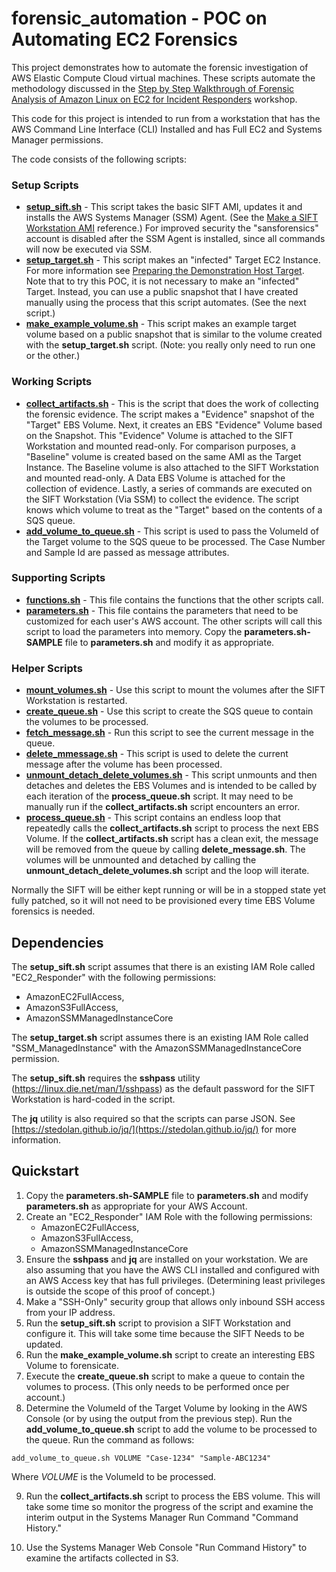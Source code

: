 # forensic_automation - POC on Automating EC2 Forensics
This project demonstrates how to automate the forensic investigation of AWS Elastic
Compute Cloud virtual machines. These scripts automate the methodology discussed in the [Step by Step Walkthrough of Forensic Analysis of Amazon Linux on EC2 for Incident Responders](https://forensicate.cloud/ws1/) workshop.

This code for this project is intended to run from a workstation that has the AWS Command Line Interface (CLI) Installed and has Full EC2 and Systems Manager permissions.

The code consists of the following scripts:
### Setup Scripts
* **[setup_sift.sh](setup_sift.sh)** - This script takes the basic SIFT AMI, updates it and installs the AWS Systems Manager (SSM) Agent. (See the [Make a SIFT Workstation AMI](https://forensicate.cloud/aws/sift-ami) reference.) For improved security the "sansforensics" account is disabled after the SSM Agent is installed, since all commands will now be executed via SSM.
* **[setup_target.sh](setup_target.sh)** - This script makes an "infected" Target EC2 Instance. For more information see [Preparing the Demonstration Host Target](https://forensicate.cloud/ws1/Lab1-Preparing_the_Demonstration_Host_Target). Note that to try this POC, it is not necessary to make an "infected" Target. Instead, you can use a public snapshot that I have created manually using the process that this script automates. (See the next script.)
* **[make_example_volume.sh](make_example_volume.sh)** - This script makes an example target volume based on a public snapshot that is similar to the volume created with the **setup_target.sh** script. (Note: you really only need to run one or the other.)

### Working Scripts
* **[collect_artifacts.sh](collect_artifacts.sh)** - This is the script that does the work of collecting the forensic evidence. The script makes a "Evidence" snapshot of the "Target" EBS Volume. Next, it creates an EBS "Evidence" Volume based on the Snapshot. This "Evidence" Volume is attached to the SIFT Workstation and mounted read-only. For comparison purposes, a "Baseline" volume is created based on the same AMI as the Target Instance. The Baseline volume is also attached to the SIFT Workstation and mounted read-only. A Data EBS Volume is attached for the collection of evidence. Lastly, a series of commands are executed on the SIFT Workstation (Via SSM) to collect the evidence. The script knows which volume to treat as the "Target" based on the contents of a SQS queue.
* **[add_volume_to_queue.sh](add_volume_to_queue.sh)** - This script is used to pass the VolumeId of the Target volume to the SQS queue to be processed. The Case Number and Sample Id are passed as message attributes.

### Supporting Scripts
* **[functions.sh](functions.sh)** - This file contains the functions that the other scripts call.
* **[parameters.sh](parameters.sh)** - This file contains the parameters that need to be customized for each user's AWS account. The other scripts will call this script to load the parameters into memory. Copy the **parameters.sh-SAMPLE** file to **parameters.sh** and modify it as appropriate.

### Helper Scripts
* **[mount_volumes.sh](mount_volumes.sh)** - Use this script to mount the volumes after the SIFT Workstation is restarted.
* **[create_queue.sh](create_queue.sh)** - Use this script to create the SQS queue to contain the volumes to be processed.
* **[fetch_message.sh](fetch_message.sh)** - Run this script to see the current message in the queue.
* **[delete_mmessage.sh](delete_mmessage.sh)** - This script is used to delete the current message after the volume has been processed.
* **[unmount_detach_delete_volumes.sh](unmount_detach_delete_volumes.sh)** - This script unmounts and then detaches and deletes the EBS Volumes and is intended to be called by each iteration of the **process_queue.sh** script. It may need to be manually run if the **collect_artifacts.sh** script encounters an error. 
* **[process_queue.sh](process_queue.sh)** - This script contains an endless loop that repeatedly calls the **collect_artifacts.sh** script to process the next EBS Volume. If the **collect_artifacts.sh** script has a clean exit, the message will be removed from the queue by calling **delete_message.sh**. The volumes will be unmounted and detached by calling the **unmount_detach_delete_volumes.sh** script and the loop will iterate.


Normally the SIFT will be either kept running or will be in a stopped state yet fully patched, so it will not need to be provisioned every time EBS Volume forensics is needed.

## Dependencies
The **setup_sift.sh** script assumes that there is an existing IAM Role called "EC2_Responder" with the following permissions:
* AmazonEC2FullAccess,
* AmazonS3FullAccess,
* AmazonSSMManagedInstanceCore

The **setup_target.sh** script assumes there is an existing IAM Role called "SSM_ManagedInstance" with the AmazonSSMManagedInstanceCore permission.

 The **setup_sift.sh** requires the **sshpass** utility (https://linux.die.net/man/1/sshpass) as the default password for the SIFT Workstation is hard-coded in the script.

 The **jq** utility is also required so that the scripts can parse JSON. See [https://stedolan.github.io/jq/](https://stedolan.github.io/jq/) for more information.

## Quickstart
1. Copy the **parameters.sh-SAMPLE** file to **parameters.sh** and modify **parameters.sh** as appropriate for your AWS Account.
2. Create an "EC2_Responder" IAM Role with the following permissions:
   * AmazonEC2FullAccess,
   * AmazonS3FullAccess,
   * AmazonSSMManagedInstanceCore
3. Ensure the **sshpass** and **jq** are installed on your workstation. We are also assuming that you have the AWS CLI installed and configured with an AWS Access key that has full privileges. (Determining least privileges is outside the scope of this proof of concept.)
4. Make a "SSH-Only" security group that allows only inbound SSH access from your IP address.
5. Run the **setup_sift.sh** script to provision a SIFT Workstation and configure it. This will take some time because the SIFT Needs to be updated.
6. Run the **make_example_volume.sh** script to create an interesting EBS Volume to forensicate.
7. Execute the **create_queue.sh** script to make a queue to contain the volumes to process. (This only needs to be performed once per account.)
8. Determine the VolumeId of the Target Volume by looking in the AWS Console (or by using the output from the previous step). Run the **add_volume_to_queue.sh** script to add the volume to be processed to the queue. Run the command as follows:
```
add_volume_to_queue.sh VOLUME "Case-1234" "Sample-ABC1234"
```
Where *VOLUME* is the VolumeId to be processed.

9. Run the **collect_artifacts.sh** script to process the EBS volume. This will take some time so monitor the progress of the script and examine the interim output in the Systems Manager Run Command "Command History."

10. Use the Systems Manager Web Console "Run Command History" to examine the artifacts collected in S3.
